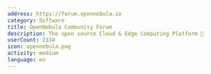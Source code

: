 ```yaml
---
address: https://forum.opennebula.io
category: Software
title: OpenNebula Community Forum
description: The open source Cloud & Edge Computing Platform 🚀
userCount: 2334
icon: opennebula.png
activity: medium
language: en
---
```

